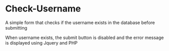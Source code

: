 # Check-Username
A simple form that checks if the username exists in the database before submitting

When username exists, the submit button is disabled and the error message is displayed using Jquery and PHP
